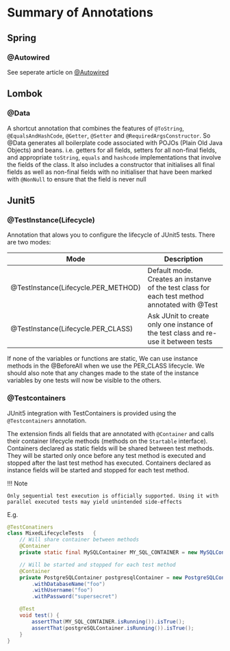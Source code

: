 # Summary of Annotations

## Spring
### @Autowired
See seperate article on [@Autowired]()


## Lombok
### @Data
A shortcut annotation that combines the features of `@ToString`, `@EqualsAndHashCode`, `@Getter`, `@Setter` and `@RequiredArgsConstructor`. So @Data generates all boilerplate code associated with POJOs (Plain Old Java Objects) and beans. i.e. getters for all fields, setters for all non-final fields, and appropriate `toString`, `equals` and `hashcode` implementations that involve the fields of the class. It also includes a constructor that initialises all final fields as well as non-final fields with no initialiser that have been marked with `@NonNull` to ensure that the field is never null

## Junit5
### @TestInstance(Lifecycle)
Annotation that alows you to configure the lifecycle of JUnit5 tests. There are two modes:

| Mode                                | Description                                                                                   |
| ----------------------------------- | --------------------------------------------------------------------------------------------- |
| @TestInstance(Lifecycle.PER_METHOD) | Default mode. Creates an instanve of the test class for each test method annotated with @Test |
| @TestInstance(Lifecycle.PER_CLASS)  | Ask JUnit to create only one instance of the test class and re-use it between tests           |

If none of the variables or functions are static, We can use instance methods in the @BeforeAll when we use the PER_CLASS lifecycle. We should also note that any changes made to the state of the instance variables by one tests will now be visible to the others.

### @Testcontainers
JUnit5 integration with TestContainers is provided using the `@Testcontainers` annotation.

The extension finds all fields that are annotated with `@Container` and calls their container lifecycle methods (methods on the `Startable` interface). Containers declared as static fields will be shared between test methods. They will be started only once before any test method is executed and stopped after the last test method has executed. Containers declared as instance fields will be started and stopped for each test method.

!!! Note

    Only sequential test execution is officially supported. Using it with parallel executed tests may yield unintended side-effects

E.g.

```java
@TestConatiners
class MixedLifecycleTests   {
    // Will share container between methods
    @Container
    private static final MySQLContainer MY_SQL_CONTAINER = new MySQLContainer();

    // Will be started and stopped for each test method
    @Container
    private PostgreSQLContainer postgresqlContainer = new PostgreSQLContainer()
        .withDatabaseName("foo")
        .withUsername("foo")
        .withPassword("supersecret")

    @Test
    void test() {
        assertThat(MY_SQL_CONTAINER.isRunning()).isTrue();
        assertThat(postgreSQLContainer.isRunning()).isTrue();
    }
}






